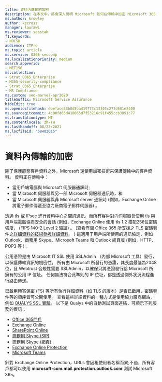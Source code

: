 ```yaml
---
title: 資料內傳輸的加密
description: 在本文中，將會深入說明 Microsoft 如何在傳輸中加密 Microsoft 365 客戶資料。
ms.author: krowley
author: kccross
manager: laurawi
ms.reviewer: sosstah
f1.keywords:
- NOCSH
audience: ITPro
ms.topic: article
ms.service: O365-seccomp
ms.localizationpriority: medium
search.appverid:
- MET150
ms.collection:
- Strat_O365_Enterprise
- M365-security-compliance
- Strat_O365_Enterprise
- MS-Compliance
ms.custom: seo-marvel-apr2020
titleSuffix: Microsoft Service Assurance
hideEdit: true
ms.openlocfilehash: ebeface33b0d5ba419773c13305c277d681e8400
ms.sourcegitcommit: 4c00fd65d418065d7f53216c91f455ccb3891c77
ms.translationtype: MT
ms.contentlocale: zh-TW
ms.lasthandoff: 08/23/2021
ms.locfileid: "58482015"
---
```

# <a name="encryption-for-data-in-transit"></a>資料內傳輸的加密

除了保護靜態客戶資料之外，Microsoft 還使用加密技術來保護傳輸中的客戶資料。 資料正在傳輸中：

- 當用戶端電腦與 Microsoft 伺服器通訊時;
- 當 Microsoft 伺服器與另一部 Microsoft 伺服器通訊時，和
- 當 Microsoft 伺服器與非 Microsoft server 通訊時 (例如，Exchange Online 將電子郵件傳遞至協力廠商電子郵件伺服器) 。

透過 tls 或 IPsec 進行資料中心之間的通訊，而所有客戶對向伺服器會使用 tls 與用戶端電腦協商安全的會話 (例如，Exchange Online 使用 tls 1.2 搭配256位密碼強度， (FIPS 140-2 Level 2 驗證) 。  (查看有關 Office 365 所支援之 TLS 密碼套件之[詳細資料的技術參考詳細資料](/microsoft-365/compliance/technical-reference-details-about-encryption)。 ) 這適用于用戶端所使用的通訊協定，例如 Outlook、商務用 Skype、Microsoft Teams 和 Outlook 網頁版 (例如，HTTP、POP3 等 ) 。

公用憑證是由 Microsoft IT SSL 使用 SSLAdmin （內部 Microsoft 工具）發行，以保護傳輸資訊的機密性。 所有由 Microsoft 所發行的憑證，其長度最低為2048位，且 Webtrust 合規性需要 SSLAdmin，以確保只將憑證發行給 Microsoft 所擁有的公用 IP 位址。 任何無法符合此準則的 IP 位址，都是透過例外狀況流程進行路由傳送。

已啟用轉寄保密 (FS) 等所有執行詳細資料（如 TLS 的版本）是否已啟用，密碼套件等的順序皆可公開使用。 查看這些詳細資料的一種方式是使用協力廠商網站，例如 [QUALYS SSL 實驗](https://www.ssllabs.com)。 以下是 Qualys 中的自動測試頁面連結，可顯示下列服務的資訊：

- [Office 365門戶](https://www.ssllabs.com/ssltest/analyze.html?d=portal.office.com&hideResults=on)
- [Exchange Online](https://www.ssllabs.com/ssltest/analyze.html?d=outlook.office365.com&hideResults=on)
- [SharePoint Online](https://www.ssllabs.com/ssltest/analyze.html?d=microsoft-my.sharepoint.com&hideResults=on)
- [商務用 Skype (SIP) ](https://www.ssllabs.com/ssltest/analyze.html?d=sipdir.online.lync.com)
- [商務用 Skype (網頁) ](https://www.ssllabs.com/ssltest/analyze.html?d=webdir.online.lync.com&hideResults=on)
- [Exchange Online Protection](https://ssl-tools.net/mailservers/microsoft-com.mail.protection.outlook.com)
- [Microsoft Teams](https://www.ssllabs.com/ssltest/analyze.html?d=teams.microsoft.com&latest)

針對 Exchange Online Protection，URLs 會因租使用者名稱而異;不過，所有客戶都可以使用 **microsoft-com.mail.protection.outlook.com** 測試 Microsoft 365。
